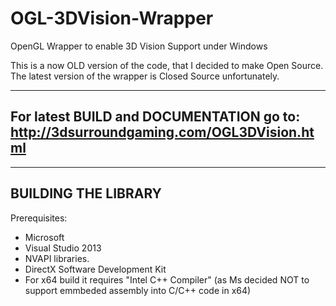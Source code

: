 # OGL-3DVision-Wrapper
OpenGL Wrapper to enable 3D Vision Support under Windows

This is a now OLD version of the code, that I decided to make Open Source. The latest version of the wrapper is Closed Source unfortunately.

-------------------
For latest BUILD and DOCUMENTATION go to: http://3dsurroundgaming.com/OGL3DVision.html
-------------------


-------------------
BUILDING THE LIBRARY
-------------------

Prerequisites:
- Microsoft 
- Visual Studio 2013
- NVAPI libraries.
- DirectX Software Development Kit
- For x64 build it requires "Intel C++ Compiler" (as Ms decided NOT to support emmbeded assembly into C/C++ code in x64)

